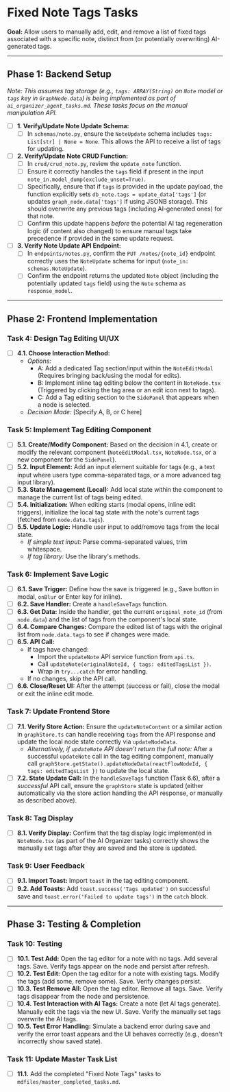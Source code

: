 # Fixed Note Tags Tasks

**Goal:** Allow users to manually add, edit, and remove a list of fixed tags associated with a specific note, distinct from (or potentially overwriting) AI-generated tags.

---

## Phase 1: Backend Setup

*Note: This assumes tag storage (e.g., `tags: ARRAY(String)` on `Note` model or `tags` key in `GraphNode.data`) is being implemented as part of `ai_organizer_agent_tasks.md`. These tasks focus on the manual manipulation API.* 

- [ ] **1. Verify/Update Note Update Schema:**
    - [ ] In `schemas/note.py`, ensure the `NoteUpdate` schema includes `tags: List[str] | None = None`. This allows the API to receive a list of tags for updating.

- [ ] **2. Verify/Update Note CRUD Function:**
    - [ ] In `crud/crud_note.py`, review the `update_note` function.
    - [ ] Ensure it correctly handles the `tags` field if present in the input `note_in.model_dump(exclude_unset=True)`.
    - [ ] Specifically, ensure that if `tags` is provided in the update payload, the function explicitly sets `db_note.tags = update_data['tags']` (or updates `graph_node.data['tags']` if using JSONB storage). This should overwrite any previous tags (including AI-generated ones) for that note.
    - [ ] Confirm this update happens *before* the potential AI tag regeneration logic (if content also changed) to ensure manual tags take precedence if provided in the same update request.

- [ ] **3. Verify Note Update API Endpoint:**
    - [ ] In `endpoints/notes.py`, confirm the `PUT /notes/{note_id}` endpoint correctly uses the `NoteUpdate` schema for input (`note_in: schemas.NoteUpdate`).
    - [ ] Confirm the endpoint returns the updated `Note` object (including the potentially updated `tags` field) using the `Note` schema as `response_model`.

---

## Phase 2: Frontend Implementation

### **Task 4: Design Tag Editing UI/UX**
- [ ] **4.1. Choose Interaction Method:**
    - *Options:*
        - A: Add a dedicated Tag section/input within the `NoteEditModal` (Requires bringing back/using the modal for edits).
        - B: Implement inline tag editing below the content in `NoteNode.tsx` (Triggered by clicking the tag area or an edit icon next to tags).
        - C: Add a Tag editing section to the `SidePanel` that appears when a node is selected.
    - *Decision Made:* [Specify A, B, or C here]

### **Task 5: Implement Tag Editing Component**
- [ ] **5.1. Create/Modify Component:** Based on the decision in 4.1, create or modify the relevant component (`NoteEditModal.tsx`, `NoteNode.tsx`, or a new component for the `SidePanel`).
- [ ] **5.2. Input Element:** Add an input element suitable for tags (e.g., a text input where users type comma-separated tags, or a more advanced tag input library).
- [ ] **5.3. State Management (Local):** Add local state within the component to manage the current list of tags being edited.
- [ ] **5.4. Initialization:** When editing starts (modal opens, inline edit triggers), initialize the local tag state with the note's current tags (fetched from `node.data.tags`).
- [ ] **5.5. Update Logic:** Handle user input to add/remove tags from the local state.
    - *If simple text input:* Parse comma-separated values, trim whitespace.
    - *If tag library:* Use the library's methods.

### **Task 6: Implement Save Logic**
- [ ] **6.1. Save Trigger:** Define how the save is triggered (e.g., Save button in modal, `onBlur` or Enter key for inline).
- [ ] **6.2. Save Handler:** Create a `handleSaveTags` function.
- [ ] **6.3. Get Data:** Inside the handler, get the current `original_note_id` (from `node.data`) and the list of tags from the component's local state.
- [ ] **6.4. Compare Changes:** Compare the edited list of tags with the original list from `node.data.tags` to see if changes were made.
- [ ] **6.5. API Call:**
    - If tags have changed:
        - Import the `updateNote` API service function from `api.ts`.
        - Call `updateNote(originalNoteId, { tags: editedTagsList })`.
        - Wrap in `try...catch` for error handling.
    - If no changes, skip the API call.
- [ ] **6.6. Close/Reset UI:** After the attempt (success or fail), close the modal or exit the inline edit mode.

### **Task 7: Update Frontend Store**
- [ ] **7.1. Verify Store Action:** Ensure the `updateNoteContent` or a similar action in `graphStore.ts` can handle receiving `tags` from the API response and update the local node state correctly via `updateNodeData`.
    - *Alternatively, if `updateNote` API doesn't return the full note:* After a successful `updateNote` call in the tag editing component, manually call `graphStore.getState().updateNodeData(reactFlowNodeId, { tags: editedTagsList })` to update the local state.
- [ ] **7.2. State Update Call:** In the `handleSaveTags` function (Task 6.6), after a *successful* API call, ensure the `graphStore` state is updated (either automatically via the store action handling the API response, or manually as described above).

### **Task 8: Tag Display**
- [ ] **8.1. Verify Display:** Confirm that the tag display logic implemented in `NoteNode.tsx` (as part of the AI Organizer tasks) correctly shows the manually set tags after they are saved and the store is updated.

### **Task 9: User Feedback**
- [ ] **9.1. Import Toast:** Import `toast` in the tag editing component.
- [ ] **9.2. Add Toasts:** Add `toast.success('Tags updated')` on successful save and `toast.error('Failed to update tags')` in the `catch` block.

---

## Phase 3: Testing & Completion

### **Task 10: Testing**
- [ ] **10.1. Test Add:** Open the tag editor for a note with no tags. Add several tags. Save. Verify tags appear on the node and persist after refresh.
- [ ] **10.2. Test Edit:** Open the tag editor for a note with existing tags. Modify the tags (add some, remove some). Save. Verify changes persist.
- [ ] **10.3. Test Remove All:** Open the tag editor. Remove all tags. Save. Verify tags disappear from the node and persistence.
- [ ] **10.4. Test Interaction with AI Tags:** Create a note (let AI tags generate). Manually edit the tags via the new UI. Save. Verify the manually set tags overwrite the AI tags.
- [ ] **10.5. Test Error Handling:** Simulate a backend error during save and verify the error toast appears and the UI behaves correctly (e.g., doesn't incorrectly show saved state).

### **Task 11: Update Master Task List**
- [ ] **11.1.** Add the completed "Fixed Note Tags" tasks to `mdfiles/master_completed_tasks.md`. 